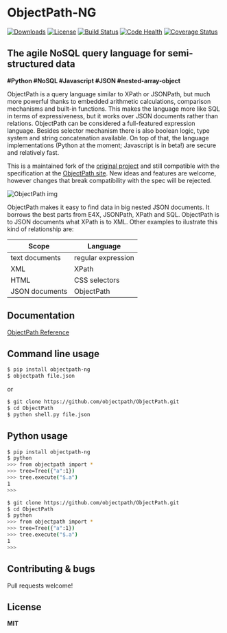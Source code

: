 ObjectPath-NG
==========

[![Downloads](https://pypip.in/download/objectpath/badge.svg)](https://pypi.python.org/pypi/objectpath/)
[![License](https://pypip.in/license/objectpath/badge.svg)](https://pypi.python.org/pypi/objectpath/)
[![Build Status](https://travis-ci.org/objectpath/ObjectPath.svg?branch=master)](https://travis-ci.org/objectpath/ObjectPath)
[![Code Health](https://landscape.io/github/objectpath/ObjectPath/master/landscape.png)](https://landscape.io/github/objectpath/ObjectPath/master)
[![Coverage Status](https://coveralls.io/repos/objectpath/ObjectPath/badge.png?branch=master)](https://coveralls.io/r/objectpath/ObjectPath?branch=master)

The agile NoSQL query language for semi-structured data
-----------------------------------------------

**#Python #NoSQL #Javascript #JSON #nested-array-object**

ObjectPath is a query language similar to XPath or JSONPath, but much more powerful thanks to embedded arithmetic calculations, comparison mechanisms and built-in functions. This makes the language more like SQL in terms of expressiveness, but it works over JSON documents rather than relations. ObjectPath can be considered a full-featured expression language. Besides selector mechanism there is also boolean logic, type system and string concatenation available. On top of that, the language implementations (Python at the moment; Javascript is in beta!) are secure and relatively fast.

This is a maintained fork of the [original project](htttps://github.com/adriank/ObjectPath) and still compatible with the specification at the
[ObjectPath site](http://objectpath.org/). New ideas and features are welcome, however changes that break compatibility with the spec will be
rejected.

![ObjectPath img](http://objectpath.github.io/ObjectPath/img/op-colors.png)

ObjectPath makes it easy to find data in big nested JSON documents. It borrows the best parts from E4X, JSONPath, XPath and SQL. ObjectPath is to JSON documents what XPath is to XML. Other examples to ilustrate this kind of relationship are:

| Scope  | Language |
|---|---|
| text documents  | regular expression  |
| XML  | XPath  |
| HTML  | CSS selectors  |
| JSON documents | ObjectPath |

Documentation
-------------

[ObjectPath Reference](http://objectpath.org/reference.html)

Command line usage
-----

`````sh
$ pip install objectpath-ng
$ objectpath file.json
`````
or
`````sh
$ git clone https://github.com/objectpath/ObjectPath.git
$ cd ObjectPath
$ python shell.py file.json
`````

Python usage
----------------

`````sh
$ pip install objectpath-ng
$ python
>>> from objectpath import *
>>> tree=Tree({"a":1})
>>> tree.execute("$.a")
1
>>>
`````

`````sh
$ git clone https://github.com/objectpath/ObjectPath.git
$ cd ObjectPath
$ python
>>> from objectpath import *
>>> tree=Tree({"a":1})
>>> tree.execute("$.a")
1
>>>
`````

Contributing & bugs
-------------------

Pull requests welcome!


License
-------

**MIT**
